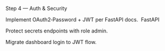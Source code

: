 Step 4 — Auth & Security

 Implement OAuth2‑Password + JWT per FastAPI docs. 
FastAPI

 Protect secrets endpoints with role admin.

 Migrate dashboard login to JWT flow.
